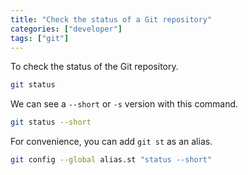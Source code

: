 ```yaml
---
title: "Check the status of a Git repository"
categories: ["developer"]
tags: ["git"]
---
```


To check the status of the Git repository.

```bash
git status
```

We can see a `--short` or `-s` version with this command.

```bash
git status --short
```

For convenience, you can add `git st` as an alias.

```bash
git config --global alias.st "status --short"
```
